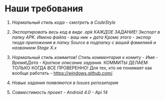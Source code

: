 Наши требования
=================

1) *Нормальный стиль кода - смотреть в CodeStyle*

2) *Экспортировать весь код в виде .apk КАЖДОЕ ЗАДАНИЕ! Экспорт в папку APK. Имена файла - ваш ник + дата*
   *Кроме этого - экспор ткода приложения в папку Source в подпапку с вашей фамилией и названием Stage X.x*

3) *Нормальный стиль коммитов! Стиль комментария к комиту - Имя - Время\Дата - Краткое описание задания.*
КОММИТЫ ДЕЛАЕМ ТОЛЬКО КОГДА ВСЕ ПРОВЕРЕННО! Для тех, кто не понимает как вообще работать - https://windows.github.com/.

4) *Новые задания появляются в Issues репозитория*

5) *Совместимость проект - Android 4.0 - Api 14*
